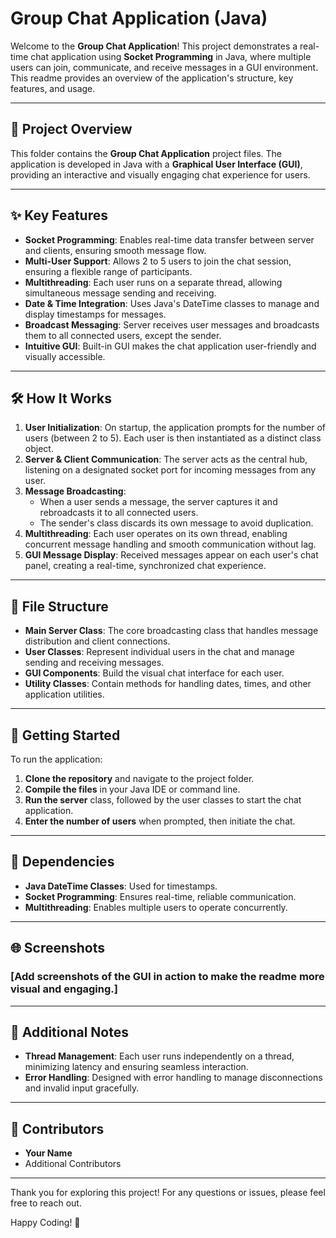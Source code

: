 # Group Chat Application (Java)

Welcome to the **Group Chat Application**! This project demonstrates a real-time chat application using **Socket Programming** in Java, where multiple users can join, communicate, and receive messages in a GUI environment. This readme provides an overview of the application's structure, key features, and usage.

---

## 📂 Project Overview

This folder contains the **Group Chat Application** project files. The application is developed in Java with a **Graphical User Interface (GUI)**, providing an interactive and visually engaging chat experience for users.

---

## ✨ Key Features

- **Socket Programming**: Enables real-time data transfer between server and clients, ensuring smooth message flow.
- **Multi-User Support**: Allows 2 to 5 users to join the chat session, ensuring a flexible range of participants.
- **Multithreading**: Each user runs on a separate thread, allowing simultaneous message sending and receiving.
- **Date & Time Integration**: Uses Java's DateTime classes to manage and display timestamps for messages.
- **Broadcast Messaging**: Server receives user messages and broadcasts them to all connected users, except the sender.
- **Intuitive GUI**: Built-in GUI makes the chat application user-friendly and visually accessible.

---

## 🛠️ How It Works

1. **User Initialization**: On startup, the application prompts for the number of users (between 2 to 5). Each user is then instantiated as a distinct class object.
2. **Server & Client Communication**: The server acts as the central hub, listening on a designated socket port for incoming messages from any user.
3. **Message Broadcasting**: 
   - When a user sends a message, the server captures it and rebroadcasts it to all connected users.
   - The sender's class discards its own message to avoid duplication.
4. **Multithreading**: Each user operates on its own thread, enabling concurrent message handling and smooth communication without lag.
5. **GUI Message Display**: Received messages appear on each user's chat panel, creating a real-time, synchronized chat experience.

---

## 📁 File Structure

- **Main Server Class**: The core broadcasting class that handles message distribution and client connections.
- **User Classes**: Represent individual users in the chat and manage sending and receiving messages.
- **GUI Components**: Build the visual chat interface for each user.
- **Utility Classes**: Contain methods for handling dates, times, and other application utilities.

---

## 🚀 Getting Started

To run the application:

1. **Clone the repository** and navigate to the project folder.
2. **Compile the files** in your Java IDE or command line.
3. **Run the server** class, followed by the user classes to start the chat application.
4. **Enter the number of users** when prompted, then initiate the chat.

---

## 📅 Dependencies

- **Java DateTime Classes**: Used for timestamps.
- **Socket Programming**: Ensures real-time, reliable communication.
- **Multithreading**: Enables multiple users to operate concurrently.

---

## 🌐 Screenshots

### [Add screenshots of the GUI in action to make the readme more visual and engaging.]

---

## 📝 Additional Notes

- **Thread Management**: Each user runs independently on a thread, minimizing latency and ensuring seamless interaction.
- **Error Handling**: Designed with error handling to manage disconnections and invalid input gracefully.

---

## 👥 Contributors

- **Your Name**
- Additional Contributors

---

Thank you for exploring this project! For any questions or issues, please feel free to reach out.

Happy Coding! 🎉
